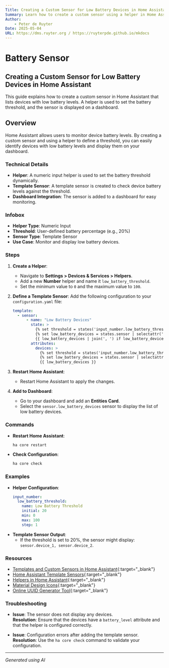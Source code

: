 ```yaml
---
Title: Creating a Custom Sensor for Low Battery Devices in Home Assistant
Summary: Learn how to create a custom sensor using a helper in Home Assistant to display a list of low battery devices on a dashboard.
Author:
    - Peter de Ruyter
Date: 2025-05-04
URL: https://dms.ruyter.org / https://ruyterpde.github.io/mkdocs
---
```


# Battery Sensor

## Creating a Custom Sensor for Low Battery Devices in Home Assistant
   This guide explains how to create a custom sensor in Home Assistant that lists devices with low battery levels. A helper is used to set the battery threshold, and the sensor is displayed on a dashboard.

## Overview
   Home Assistant allows users to monitor device battery levels. By creating a custom sensor and using a helper to define a threshold, you can easily identify devices with low battery levels and display them on your dashboard.

### Technical Details
   - **Helper**: A numeric input helper is used to set the battery threshold dynamically.
   - **Template Sensor**: A template sensor is created to check device battery levels against the threshold.
   - **Dashboard Integration**: The sensor is added to a dashboard for easy monitoring.

### Infobox
   - **Helper Type**: Numeric Input
   - **Threshold**: User-defined battery percentage (e.g., 20%)
   - **Sensor Type**: Template Sensor
   - **Use Case**: Monitor and display low battery devices.

### Steps
   1. **Create a Helper**:
      - Navigate to **Settings > Devices & Services > Helpers**.
      - Add a new **Number** helper and name it `low_battery_threshold`.
      - Set the minimum value to `0` and the maximum value to `100`.

   2. **Define a Template Sensor**:
      Add the following configuration to your `configuration.yaml` file:
      ```yaml
      template:
        - sensor:
            - name: "Low Battery Devices"
              state: >
                {% set threshold = states('input_number.low_battery_threshold') | int %}
                {% set low_battery_devices = states.sensor | selectattr('attributes.battery_level', 'defined') | selectattr('attributes.battery_level', 'lt', threshold) | map(attribute='entity_id') | list %}
                {{ low_battery_devices | join(', ') if low_battery_devices else 'None' }}
              attributes:
                devices: >
                  {% set threshold = states('input_number.low_battery_threshold') | int %}
                  {% set low_battery_devices = states.sensor | selectattr('attributes.battery_level', 'defined') | selectattr('attributes.battery_level', 'lt', threshold) | map(attribute='entity_id') | list %}
                  {{ low_battery_devices }}
      ```

   3. **Restart Home Assistant**:
      - Restart Home Assistant to apply the changes.

   4. **Add to Dashboard**:
      - Go to your dashboard and add an **Entities Card**.
      - Select the `sensor.low_battery_devices` sensor to display the list of low battery devices.

### Commands
   - **Restart Home Assistant**:
     ```bash
     ha core restart
     ```
   - **Check Configuration**:
     ```bash
     ha core check
     ```

### Examples
   - **Helper Configuration**:
     ```yaml
     input_number:
       low_battery_threshold:
         name: Low Battery Threshold
         initial: 20
         min: 0
         max: 100
         step: 1
     ```
   - **Template Sensor Output**:
     - If the threshold is set to 20%, the sensor might display: `sensor.device_1, sensor.device_2`.

### Resources
   - [Templates and Custom Sensors in Home Assistant](https://www.youtube.com/watch?v=cdz32TLu_gw){:target="_blank"}
   - [Home Assistant Template Sensors](https://www.home-assistant.io/integrations/template/){:target="_blank"}
   - [Helpers in Home Assistant](https://www.home-assistant.io/docs/configuration/helpers/){:target="_blank"}
   - [Material Design Icons](https://pictogrammers.com/library/mdi){:target="_blank"}
   - [Online UUID Generator Tool](https://www.uuidgenerator.net){:target="_blank"}

### Troubleshooting
   - **Issue**: The sensor does not display any devices.  
     **Resolution**: Ensure that the devices have a `battery_level` attribute and that the helper is configured correctly.

   - **Issue**: Configuration errors after adding the template sensor.  
     **Resolution**: Use the `ha core check` command to validate your configuration.

---

*Generated using AI*